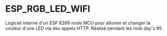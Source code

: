 # ESP_RGB_LED_WIFI
Logiciel interne d'un ESP 8266 node MCU pour allumer et changer la couleur d'une LED via des appels HTTP. Réalisé pendant les mob day's #5
